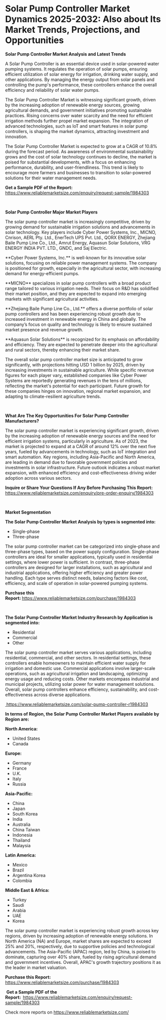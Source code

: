<p><h1>Solar Pump Controller Market Dynamics 2025-2032: Also about Its Market Trends, Projections, and Opportunities</h1></p><p><strong>Solar Pump Controller Market Analysis and Latest Trends</strong></p>
<p><p>A Solar Pump Controller is an essential device used in solar-powered water pumping systems. It regulates the operation of solar pumps, ensuring efficient utilization of solar energy for irrigation, drinking water supply, and other applications. By managing the energy output from solar panels and controlling the pump's performance, these controllers enhance the overall efficiency and reliability of solar water pumps.</p><p>The Solar Pump Controller Market is witnessing significant growth, driven by the increasing adoption of renewable energy sources, growing agricultural demands, and government initiatives promoting sustainable practices. Rising concerns over water scarcity and the need for efficient irrigation methods further propel market expansion. The integration of advanced technologies, such as IoT and smart features in solar pump controllers, is shaping the market dynamics, attracting investment and innovation.</p><p>The Solar Pump Controller Market is expected to grow at a CAGR of 10.8% during the forecast period. As awareness of environmental sustainability grows and the cost of solar technology continues to decline, the market is poised for substantial developments, with a focus on enhancing performance, durability, and user-friendliness. This trend is likely to encourage more farmers and businesses to transition to solar-powered solutions for their water management needs.</p></p>
<p><strong>Get a Sample PDF of the Report:&nbsp;</strong> <a href="https://www.reliablemarketsize.com/enquiry/request-sample/1984303?utm_campaign=2628&utm_medium=2&utm_source=Github&utm_content=ia&utm_term=10042025&utm_id=solar-pump-controller">https://www.reliablemarketsize.com/enquiry/request-sample/1984303</a></p>
<p>&nbsp;</p>
<p><strong>Solar Pump Controller Major Market Players</strong></p>
<p><p>The solar pump controller market is increasingly competitive, driven by growing demand for sustainable irrigation solutions and advancements in solar technology. Key players include Cyber Power Systems, Inc., MICNO, Cnrison, AERL Pty. Ltd., EnerTech UPS Pvt. Ltd., QORX ENERGY, Zhejiang Baile Pump Line Co., Ltd., Amrut Energy, Aquasun Solar Solutions, VRG ENERGY INDIA PVT. LTD., GNDC, and Saj Electric.</p><p>**Cyber Power Systems, Inc.** is well-known for its innovative solar solutions, focusing on reliable power management systems. The company is positioned for growth, especially in the agricultural sector, with increasing demand for energy-efficient pumps.</p><p>**MICNO** specializes in solar pump controllers with a broad product range tailored to various irrigation needs. Their focus on R&D has solidified their market position, and they are expected to expand into emerging markets with significant agricultural activities.</p><p>**Zhejiang Baile Pump Line Co., Ltd.** offers a diverse portfolio of solar pump controllers and has been experiencing robust growth due to increased investment in renewable energy in China and globally. The company’s focus on quality and technology is likely to ensure sustained market presence and revenue growth.</p><p>**Aquasun Solar Solutions** is recognized for its emphasis on affordability and efficiency. They are expected to penetrate deeper into the agricultural and rural sectors, thereby enhancing their market share.</p><p>The overall solar pump controller market size is anticipated to grow significantly, with projections hitting USD 1 billion by 2025, driven by increasing investments in sustainable agriculture. While specific revenue figures for each player vary, established companies like Cyber Power Systems are reportedly generating revenues in the tens of millions, reflecting the market's potential for each participant. Future growth for these companies hinges on innovation, regional market expansion, and adapting to climate-resilient agriculture trends.</p></p>
<p>&nbsp;</p>
<p><strong>What Are The Key Opportunities For Solar Pump Controller Manufacturers?</strong></p>
<p><p>The solar pump controller market is experiencing significant growth, driven by the increasing adoption of renewable energy sources and the need for efficient irrigation systems, particularly in agriculture. As of 2023, the market is projected to expand at a CAGR of around 12% over the next five years, fueled by advancements in technology, such as IoT integration and smart automation. Key regions, including Asia-Pacific and North America, are leading in demand due to favorable government policies and investments in solar infrastructure. Future outlook indicates a robust market expansion, with enhanced efficiency and cost-effectiveness driving wider adoption across various sectors.</p></p>
<p><strong>Inquire or Share Your Questions If Any Before Purchasing This Report:</strong> <a href="https://www.reliablemarketsize.com/enquiry/pre-order-enquiry/1984303?utm_campaign=2628&utm_medium=2&utm_source=Github&utm_content=ia&utm_term=10042025&utm_id=solar-pump-controller">https://www.reliablemarketsize.com/enquiry/pre-order-enquiry/1984303</a></p>
<p>&nbsp;</p>
<p><strong>Market Segmentation</strong></p>
<p><strong>The Solar Pump Controller Market Analysis by types is segmented into:</strong></p>
<p><ul><li>Single-phase</li><li>Three-phase</li></ul></p>
<p><p>The solar pump controller market can be categorized into single-phase and three-phase types, based on the power supply configuration. Single-phase controllers are ideal for smaller applications, typically used in residential settings, where lower power is sufficient. In contrast, three-phase controllers are designed for larger installations, such as agricultural and industrial applications, offering higher efficiency and greater power handling. Each type serves distinct needs, balancing factors like cost, efficiency, and scale of operation in solar-powered pumping systems.</p></p>
<p><strong>Purchase this Report:&nbsp;</strong><a href="https://www.reliablemarketsize.com/purchase/1984303?utm_campaign=2628&utm_medium=2&utm_source=Github&utm_content=ia&utm_term=10042025&utm_id=solar-pump-controller">https://www.reliablemarketsize.com/purchase/1984303</a></p>
<p>&nbsp;</p>
<p><strong>The Solar Pump Controller Market Industry Research by Application is segmented into:</strong></p>
<p><ul><li>Residential</li><li>Commercial</li><li>Other</li></ul></p>
<p><p>The solar pump controller market serves various applications, including residential, commercial, and other sectors. In residential settings, these controllers enable homeowners to maintain efficient water supply for irrigation and domestic use. Commercial applications involve larger-scale operations, such as agricultural irrigation and landscaping, optimizing energy usage and reducing costs. Other markets encompass industrial and municipal projects, utilizing solar power for water management solutions. Overall, solar pump controllers enhance efficiency, sustainability, and cost-effectiveness across diverse applications.</p></p>
<p><a href="https://www.reliablemarketsize.com/solar-pump-controller-r1984303?utm_campaign=2628&utm_medium=2&utm_source=Github&utm_content=ia&utm_term=10042025&utm_id=solar-pump-controller">&nbsp;https://www.reliablemarketsize.com/solar-pump-controller-r1984303</a></p>
<p><strong>In terms of Region, the Solar Pump Controller Market Players available by Region are:</strong></p>
<p>
    <p> <strong> North America: </strong>
        <ul>
            <li>United States</li>
            <li>Canada</li>
        </ul>
        </p> 
    <p> <strong> Europe: </strong>
        <ul>
            <li>Germany</li>
            <li>France</li>
            <li>U.K.</li>
            <li>Italy</li>
            <li>Russia</li>
        </ul>
        </p> 
    <p> <strong> Asia-Pacific: </strong>
        <ul>
            <li>China</li>
            <li>Japan</li>
            <li>South Korea</li>
            <li>India</li>
            <li>Australia</li>
            <li>China Taiwan</li>
            <li>Indonesia</li>
            <li>Thailand</li>
            <li>Malaysia</li>
        </ul>
        </p> 
    <p> <strong> Latin America: </strong>
        <ul>
            <li>Mexico</li>
            <li>Brazil</li>
            <li>Argentina Korea</li>
            <li>Colombia</li>
        </ul>
        </p> 
    <p> <strong> Middle East & Africa: </strong>
        <ul>
            <li>Turkey</li>
            <li>Saudi</li>
            <li>Arabia</li>
            <li>UAE</li>
            <li>Korea</li>
        </ul>
    </p>
    </p>
<p><p>The solar pump controller market is experiencing robust growth across key regions, driven by increasing adoption of renewable energy solutions. In North America (NA) and Europe, market shares are expected to exceed 25% and 20%, respectively, due to supportive policies and technological advancements. The Asia-Pacific (APAC) region, led by China, is poised to dominate, capturing over 40% share, fueled by rising agricultural demand and government incentives. Overall, APAC's growth trajectory positions it as the leader in market valuation.</p></p>
<p><strong>Purchase this Report: </strong><a href="https://www.reliablemarketsize.com/purchase/1984303?utm_campaign=2628&utm_medium=2&utm_source=Github&utm_content=ia&utm_term=10042025&utm_id=solar-pump-controller">https://www.reliablemarketsize.com/purchase/1984303</a></p>
<p>&nbsp;<strong>Get a Sample PDF of the Report:&nbsp;&nbsp;</strong><a href="https://www.reliablemarketsize.com/enquiry/request-sample/1984303?utm_campaign=2628&utm_medium=2&utm_source=Github&utm_content=ia&utm_term=10042025&utm_id=solar-pump-controller">https://www.reliablemarketsize.com/enquiry/request-sample/1984303</a></p>
<p><strong></strong></p>
<p>Check more reports on <a href="https://www.reliablemarketsize.com/?utm_campaign=2628&utm_medium=2&utm_source=Github&utm_content=ia&utm_term=10042025&utm_id=solar-pump-controller">https://www.reliablemarketsize.com/</a></p>